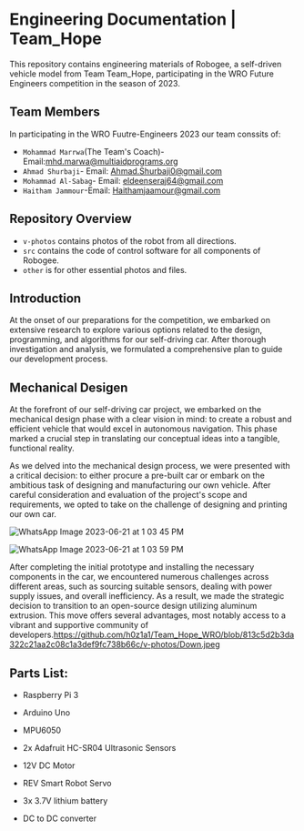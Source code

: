 Engineering Documentation | Team_Hope
====

This repository contains engineering materials of Robogee, a self-driven vehicle model from Team Team_Hope, participating in the WRO Future Engineers competition in the season of 2023.


## Team Members
In participating in the WRO Fuutre-Engineers 2023 our team conssits of:

* `Mohammad Marrwa`(The Team's Coach)-Email:mhd.marwa@multiaidprograms.org
* `Ahmad Shurbaji`- Email: Ahmad.Shurbaji0@gmail.com 
* `Mohammad Al-Sabag`- Email: eldeenseraj64@gmail.com 
* `Haitham Jammour`-Email: Haithamjaamour@gmail.com





## Repository Overview

* `v-photos` contains photos of the robot from all directions.
* `src` contains the code of control software for all components of Robogee.
* `other` is for other essential photos and files.

## Introduction

At the onset of our preparations for the competition, we embarked on extensive research to explore various options related to the design, programming, and algorithms for our self-driving car. After thorough investigation and analysis, we formulated a comprehensive plan to guide our development process. 




## Mechanical Desigen

At the forefront of our self-driving car project, we embarked on the mechanical design phase with a clear vision in mind: to create a robust and efficient vehicle that would excel in autonomous navigation. This phase marked a crucial step in translating our conceptual ideas into a tangible, functional reality.

As we delved into the mechanical design process, we were presented with a critical decision: to either procure a pre-built car or embark on the ambitious task of designing and manufacturing our own vehicle. After careful consideration and evaluation of the project's scope and requirements, we opted to take on the challenge of designing and printing our own car.

![WhatsApp Image 2023-06-21 at 1 03 45 PM](https://github.com/h0z1a1/Team_Hope_WRO/assets/137758764/045fa6f5-a6ef-46c7-9409-29dc318c0823)


![WhatsApp Image 2023-06-21 at 1 03 59 PM](https://github.com/h0z1a1/Team_Hope_WRO/assets/137758764/bd36fbb6-7573-40d0-9f19-0deb82af83c4)

After completing the initial prototype and installing the necessary components in the car, we encountered numerous challenges across different areas, such as sourcing suitable sensors, dealing with power supply issues, and overall inefficiency. As a result, we made the strategic decision to transition to an open-source design utilizing aluminum extrusion.
This move offers several advantages, most notably access to a vibrant and supportive community of 
developers.https://github.com/h0z1a1/Team_Hope_WRO/blob/813c5d2b3da322c21aa2c08c1a3def9fc738b66c/v-photos/Down.jpeg


## Parts List:


* Raspberry Pi 3

* Arduino Uno

* MPU6050

* 2x Adafruit HC-SR04 Ultrasonic Sensors

* 12V DC Motor

*  REV Smart Robot Servo

* 3x 3.7V lithium battery

* DC to DC converter


